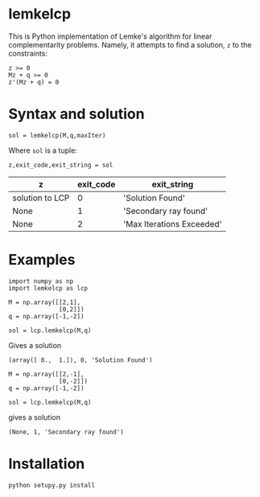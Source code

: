 # lemkelcp

This is Python implementation of Lemke's algorithm for linear complementarity problems. Namely, it attempts to find a solution, `z` to the constraints:

```
z >= 0 
Mz + q >= 0 
z'(Mz + q) = 0
```

# Syntax and solution

```
sol = lemkelcp(M,q,maxIter)
```

Where `sol` is a tuple:

```
z,exit_code,exit_string = sol
```

|z                | exit_code | exit_string               |
|-----------------|-----------|---------------------------|
| solution to LCP |    0      | 'Solution Found'          |
| None            |    1      | 'Secondary ray found'     |
| None            |    2      | 'Max Iterations Exceeded' |    


# Examples

```
import numpy as np
import lemkelcp as lcp

M = np.array([[2,1],
              [0,2]])
q = np.array([-1,-2])

sol = lcp.lemkelcp(M,q)
```

Gives a solution

```
(array([ 0.,  1.]), 0, 'Solution Found')
```

```
M = np.array([[2,-1],
              [0,-2]])
q = np.array([-1,-2])

sol = lcp.lemkelcp(M,q)
```

gives a solution

```
(None, 1, 'Secondary ray found')
```


# Installation

```
python setupy.py install
```